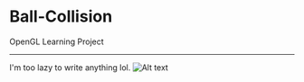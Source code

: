 # Ball-Collision
OpenGL Learning Project

******
I'm too lazy to write anything lol.
![Alt text](https://github.com/Sciencethebird/Collision/blob/master/collision_demo.PNG)
